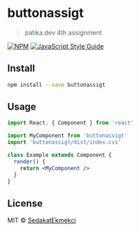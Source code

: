 # buttonassigt

> patika.dev 4th assignment

[![NPM](https://img.shields.io/npm/v/buttonassigt.svg)](https://www.npmjs.com/package/buttonassigt) [![JavaScript Style Guide](https://img.shields.io/badge/code_style-standard-brightgreen.svg)](https://standardjs.com)

## Install

```bash
npm install --save buttonassigt
```

## Usage

```jsx
import React, { Component } from 'react'

import MyComponent from 'buttonassigt'
import 'buttonassigt/dist/index.css'

class Example extends Component {
  render() {
    return <MyComponent />
  }
}
```

## License

MIT © [SedakatEkmekci](https://github.com/SedakatEkmekci)
